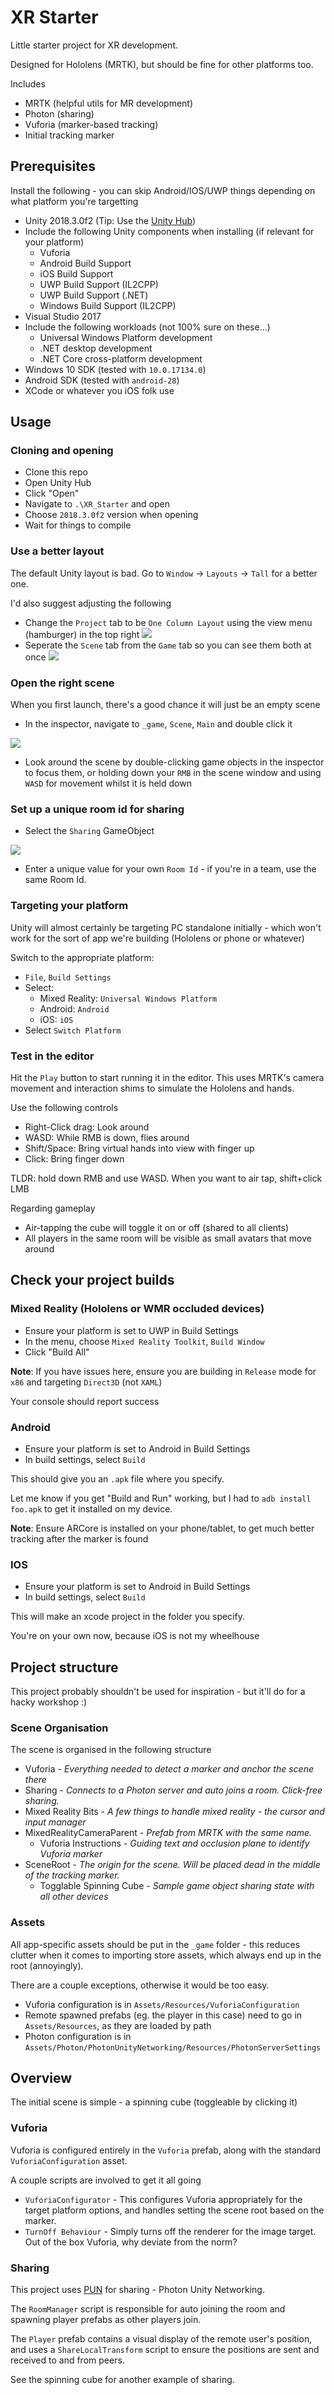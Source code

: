 # XR Starter

Little starter project for XR development.

Designed for Hololens (MRTK), but should be fine for other platforms too.

Includes

* MRTK (helpful utils for MR development)
* Photon (sharing)
* Vuforia (marker-based tracking)
* Initial tracking marker

## Prerequisites

Install the following - you can skip Android/IOS/UWP things depending on what platform you're targetting

* Unity 2018.3.0f2 (Tip: Use the [Unity Hub](https://unity3d.com/get-unity/download))
* Include the following Unity components when installing (if relevant for your platform)
  * Vuforia
  * Android Build Support
  * iOS Build Support
  * UWP Build Support (IL2CPP)
  * UWP Build Support (.NET)
  * Windows Build Support (IL2CPP)
* Visual Studio 2017 
* Include the following workloads (not 100% sure on these...)
  * Universal Windows Platform development
  * .NET desktop development
  * .NET Core cross-platform development
* Windows 10 SDK (tested with `10.0.17134.0`)
* Android SDK (tested with `android-28`)
* XCode or whatever you iOS folk use

## Usage

### Cloning and opening

* Clone this repo
* Open Unity Hub
* Click "Open"
* Navigate to `.\XR_Starter` and open
* Choose `2018.3.0f2` version when opening
* Wait for things to compile

### Use a better layout

The default Unity layout is bad.  Go to `Window` -> `Layouts` -> `Tall` for a better one.

I'd also suggest adjusting the following

* Change the `Project` tab to be `One Column Layout` using the view menu (hamburger) in the top right
![](https://i.imgur.com/UUWqy6b.png)
* Seperate the `Scene` tab from the `Game` tab so you can see them both at once
![](https://i.imgur.com/gwFan1H.png)

### Open the right scene

When you first launch, there's a good chance it will just be an empty scene

* In the inspector, navigate to `_game`, `Scene`, `Main` and double click it 

![](https://i.imgur.com/JSSxQMJ.png)

* Look around the scene by double-clicking game objects in the inspector to focus them, or holding down your `RMB` in the scene window and using `WASD` for movement whilst it is held down

### Set up a unique room id for sharing

* Select the `Sharing` GameObject

![](https://i.imgur.com/xmYy2RA.png)

* Enter a unique value for your own `Room Id` - if you're in a team, use the same Room Id.

### Targeting your platform

Unity will almost certainly be targeting PC standalone initially - which won't work for the sort of app we're building (Hololens or phone or whatever)

Switch to the appropriate platform:

* `File`, `Build Settings`
* Select:
  * Mixed Reality: `Universal Windows Platform`
  * Android: `Android`
  * iOS: `iOS`
* Select `Switch Platform`

### Test in the editor

Hit the `Play` button to start running it in the editor.  This uses MRTK's camera movement and interaction shims to simulate the Hololens and hands.

Use the following controls

* Right-Click drag: Look around
* WASD: While RMB is down, flies around
* Shift/Space: Bring virtual hands into view with finger up
* Click: Bring finger down

TLDR: hold down RMB and use WASD.  When you want to air tap, shift+click LMB

Regarding gameplay

* Air-tapping the cube will toggle it on or off (shared to all clients)
* All players in the same room will be visible as small avatars that move around

## Check your project builds

### Mixed Reality (Hololens or WMR occluded devices)

* Ensure your platform is set to UWP in Build Settings
* In the menu, choose `Mixed Reality Toolkit`, `Build Window`
* Click "Build All"

**Note**: If you have issues here, ensure you are building in `Release` mode for `x86` and targeting `Direct3D` (not `XAML`)

Your console should report success

### Android

* Ensure your platform is set to Android in Build Settings
* In build settings, select `Build`

This should give you an `.apk` file where you specify.

Let me know if you get "Build and Run" working, but I had to `adb install foo.apk` to get it installed on my device.

**Note**: Ensure ARCore is installed on your phone/tablet, to get much better tracking after the marker is found

### IOS

* Ensure your platform is set to Android in Build Settings
* In build settings, select `Build`

This will make an xcode project in the folder you specify.

You're on your own now, because iOS is not my wheelhouse

## Project structure

This project probably shouldn't be used for inspiration - but it'll do for a hacky workshop :)

### Scene Organisation

The scene is organised in the following structure

* Vuforia - _Everything needed to detect a marker and anchor the scene there_
* Sharing - _Connects to a Photon server and auto joins a room.  Click-free sharing._
* Mixed Reality Bits - _A few things to handle mixed reality - the cursor and input manager_
* MixedRealityCameraParent - _Prefab from MRTK with the same name._
  * Vuforia Instructions - _Guiding text and occlusion plane to identify Vuforia marker_
* SceneRoot - _The origin for the scene.  Will be placed dead in the middle of the tracking marker._
  * Togglable Spinning Cube - _Sample game object sharing state with all other devices_

### Assets

All app-specific assets should be put in the `_game` folder - this reduces clutter when it comes to importing store assets, which always end up in the root (annoyingly).

There are a couple exceptions, otherwise it would be too easy.

* Vuforia configuration is in `Assets/Resources/VuforiaConfiguration`
* Remote spawned prefabs (eg. the player in this case) need to go in `Assets/Resources`, as they are loaded by path
* Photon configuration is in `Assets/Photon/PhotonUnityNetworking/Resources/PhotonServerSettings`

## Overview

The initial scene is simple - a spinning cube (toggleable by clicking it) 

### Vuforia

Vuforia is configured entirely in the `Vuforia` prefab, along with the standard `VuforiaConfiguration` asset.

A couple scripts are involved to get it all going

* `VuforiaConfigurator` - This configures Vuforia appropriately for the target platform options, and handles setting the scene root based on the marker.
* `TurnOff Behaviour` - Simply turns off the renderer for the image target.  Out of the box Vuforia, why deviate from the norm?

### Sharing

This project uses [PUN](https://www.photonengine.com/en/pun) for sharing - Photon Unity Networking.

The `RoomManager` script is responsible for auto joining the room and spawning player prefabs as other players join.

The `Player` prefab contains a visual display of the remote user's position, and uses a `ShareLocalTransform` script to ensure the positions are sent and received to and from peers.

See the spinning cube for another example of sharing.
